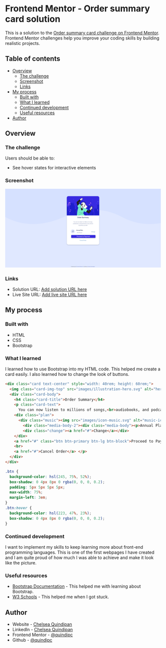 # Frontend Mentor - Order summary card solution

This is a solution to the [Order summary card challenge on Frontend Mentor](https://www.frontendmentor.io/challenges/order-summary-component-QlPmajDUj). Frontend Mentor challenges help you improve your coding skills by building realistic projects. 

## Table of contents

- [Overview](#overview)
  - [The challenge](#the-challenge)
  - [Screenshot](#screenshot)
  - [Links](#links)
- [My process](#my-process)
  - [Built with](#built-with)
  - [What I learned](#what-i-learned)
  - [Continued development](#continued-development)
  - [Useful resources](#useful-resources)
- [Author](#author)



## Overview

### The challenge

Users should be able to:

- See hover states for interactive elements

### Screenshot

![](./OrderSummaryScreenshot.PNG) 

### Links

- Solution URL: [Add solution URL here](https://your-solution-url.com)
- Live Site URL: [Add live site URL here](https://your-live-site-url.com)

## My process

### Built with

- HTML
- CSS
- Bootstrap

### What I learned

I learned how to use Bootstrap into my HTML code. This helped me create a card easily. I also learned how to change the look of buttons.

```html
<div class="card text-center" style="width: 40rem; height: 60rem;">
  <img class="card-img-top" src="images/illustration-hero.svg" alt="hero-img">
  <div class="card-body">
    <h4 class="card-title">Order Summary</h4>
    <p class="card-text">
      You can now listen to millions of songs,<br>audiobooks, and podcasts on any device<br>anywhere you like! </p>
    <div class="plan"> 
      <div class="music"><img src="images/icon-music.svg" alt="music-icon"></div>
        <div class="media-body-2"><div class="media-body"><p>Annual Plan</p></div><p>$59.99/year</p></div>
        <div class="change"><a href="#">Change</a></div>
    </div> 
    <a href="#" class="btn btn-primary btn-lg btn-block">Proceed to Payment</a>
    <br>
    <a href="#">Cancel Order</a> </p>
  </div>
</div>
```
```css
.btn {
  background-color: hsl(245, 75%, 52%);
  box-shadow: 0 4px 8px 0 rgba(0, 0, 0, 0.2);
  padding: 5px 5px 5px 5px;
  max-width: 75%;
  margin-left: 3em;
}
.btn:hover {
  background-color: hsl(223, 47%, 23%);
  box-shadow: 0 4px 8px 0 rgba(0, 0, 0, 0.2);
}
```


### Continued development

I want to implement my skills to keep learning more about front-end programming languages. This is one of the first webpages I have created and I am quite proud of how much I was able to achieve and make it look like the picture.

### Useful resources

- [Bootstrap Documentation](https://getbootstrap.com/docs/4.0/getting-started/introduction/) - This helped me with learning about Bootstrap. 
- [W3 Schools](https://www.w3schools.com/) - This helped me when I got stuck.


## Author

- Website - [Chelsea Quindipan](https://chelseaquindipan.ca/)
- LinkedIn - [Chelsea Quindipan](https://www.linkedin.com/in/chelsea-quindipan/)
- Frontend Mentor - [@quindipc](https://www.frontendmentor.io/profile/quindipc)
- Github - [@quindipc](https://github.com/quindipc)


